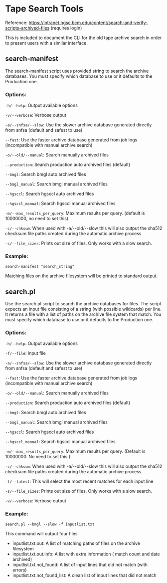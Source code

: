 # Tape Search Tools

Reference: https://intranet.hgsc.bcm.edu/content/search-and-verify-scripts-archived-files (requires login)

This is included to document the CLI for the old tape archive search in order to present users with a similar interface.

## search-manifest

The search-manifest script uses provided string to search the archive databases. You must specify which database to use or it defaults to the Production one.

### Options:

`-h/--help`: Output available options

`-v/--verbose`: Verbose output

`-a/--snfsa/--slow`: Use the slower archive database generated directly from snfsa (default and safest to use)

`--fast`: Use the faster archive database generated from job logs (incompatible with manual archive search)

`-o/--old/--manual`: Search manually archived files

`--production`: Search production auto archived files (default)

`--bmgl`: Search bmgl auto archived files

`--bmgl_manual`: Search bmgl manual archived files

`--hgsccl`: Search hgsccl auto archived files

`--hgsccl_manual`: Search hgsccl manual archived files

`-m/--max_results_per_query`: Maximum results per query. (default is 10000000, no need to set this)

`-c/--chksum`: When used with -a/--old/--slow this will also output the sha512 checksum file paths created during the automatic archive process

`-s/--file_sizes`: Prints out size of files. Only works with a slow search.

### Example:

```shell
search-manifest "search_string"
```

Matching files on the archive filesystem will be printed to standard output.

## search.pl

Use the search.pl script to search the archive databases for files. The script expects an input file consisting of a string (with possible wildcards) per line. It returns a file with a list of paths on the archive file system that match. You must specify which database to use or it defaults to the Production one.

### Options:

`-h/--help`: Output available options

`-f/--file`: Input file

`-a/--snfsa/--slow`: Use the slower archive database generated directly from snfsa (default and safest to use)

`--fast`: Use the faster archive database generated from job logs (incompatible with manual archive search)

`-o/--old/--manual`: Search manually archived files

`--production`: Search production auto archived files (default)

`--bmgl`: Search bmgl auto archived files

`--bmgl_manual`: Search bmgl manual archived files

`--hgsccl`: Search hgsccl auto archived files

`--hgsccl_manual`: Search hgsccl manual archived files

`-m/--max_results_per_query`: Maximum results per query. (Default is 10000000. No need to set this.)

`-c/--chksum`: When used with -a/--old/--slow this will also output the sha512 checksum file paths created during the automatic archive process

`-l/--latest`: This will select the most recent matches for each input line

`-s/--file_sizes`: Prints out size of files. Only works with a slow search.

`-v/--verbose`: Verbose output

### Example:

```shell
search.pl --bmgl --slow -f inputlist.txt
```

This command will output four files

- inputlist.txt.out: A list of matching paths of files on the archive filesystem
- inputlist.txt.out.info: A list with extra information ( match count and date archived)
- inputlist.txt.not_found: A list of input lines that did not match (with errors)
- inputlist.txt.not_found_list: A clean list of input lines that did not match

